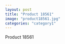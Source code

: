 ```yaml
---
layout: post
title: "Product 18561"
image: "product18561.jpg"
categories: "category1"
---
```

Product 18561
